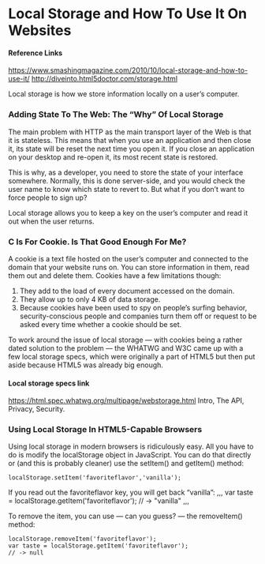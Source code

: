 # Local Storage and How To Use It On Websites

#### Reference Links
https://www.smashingmagazine.com/2010/10/local-storage-and-how-to-use-it/
http://diveinto.html5doctor.com/storage.html

Local storage is how we store information locally on a user’s computer.

### Adding State To The Web: The “Why” Of Local Storage

The main problem with HTTP as the main transport layer of the Web is that it is stateless. This means that when you use an application and then
close it, its state will be reset the next time you open it. If you close an application on your desktop and re-open it, its most recent state is 
restored.

This is why, as a developer, you need to store the state of your interface somewhere. Normally, this is done server-side, and you would check the 
user name to know which state to revert to. But what if you don’t want to force people to sign up?

Local storage allows you to keep a key on the user’s computer and read it out when the user returns.

### C Is For Cookie. Is That Good Enough For Me?

A cookie is a text file hosted on the user’s computer and connected to the domain that your website runs on. You can store information in them, 
read them out and delete them. Cookies have a few limitations though:

1) They add to the load of every document accessed on the domain.
2) They allow up to only 4 KB of data storage.
3) Because cookies have been used to spy on people’s surfing behavior, security-conscious people and companies turn them off or request to be 
   asked every time whether a cookie should be set.
   
To work around the issue of local storage — with cookies being a rather dated solution to the problem — the WHATWG and W3C came up with a few 
local storage specs, which were originally a part of HTML5 but then put aside because HTML5 was already big enough.

#### Local storage specs link
https://html.spec.whatwg.org/multipage/webstorage.html
Intro, The API, Privacy, Security.

### Using Local Storage In HTML5-Capable Browsers

Using local storage in modern browsers is ridiculously easy. All you have to do is modify the localStorage object in JavaScript. You can do that directly or (and this is probably cleaner) use the setItem() and getItem() method:

```
localStorage.setItem('favoriteflavor','vanilla');
```
If you read out the favoriteflavor key, you will get back “vanilla”:
,,,
var taste = localStorage.getItem('favoriteflavor');
// -> "vanilla"
,,,

To remove the item, you can use — can you guess? — the removeItem() method:

```
localStorage.removeItem('favoriteflavor');
var taste = localStorage.getItem('favoriteflavor');
// -> null
```



